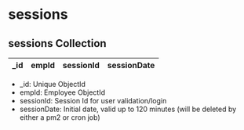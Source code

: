 # sessions

## sessions Collection

| _id | empId | sessionId | sessionDate |
|-----|-------|-----------|-------------|

* _id: Unique ObjectId
* empId: Employee ObjectId
* sessionId: Session Id for user validation/login
* sessionDate: Initial date, valid up to 120 minutes (will be deleted by either a pm2 or cron job)
